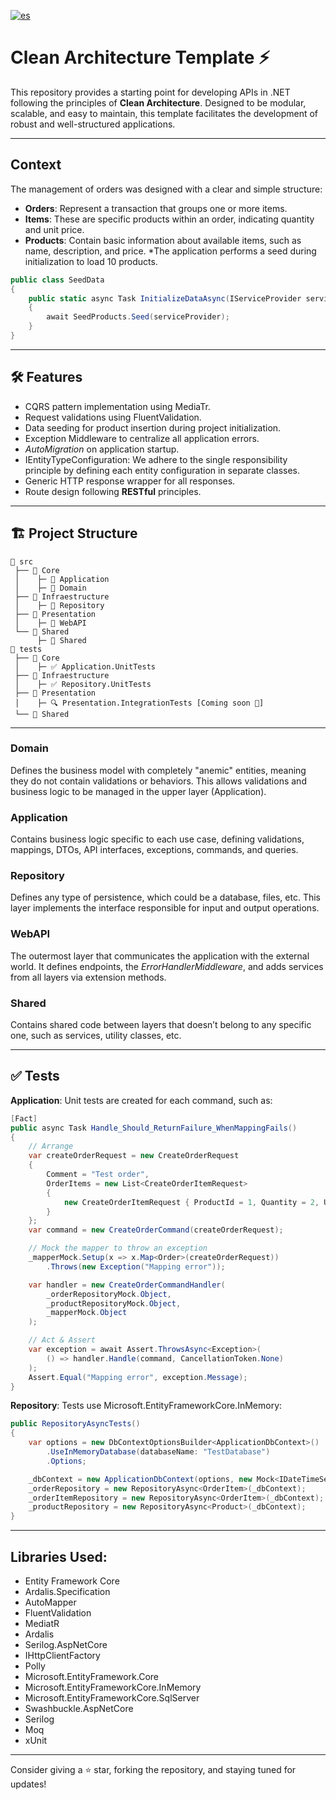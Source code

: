 [![es](https://img.shields.io/badge/lang-es-red)](https://github.com/MarceloDanielToledo/CleanArchitectureTemplate/blob/main/LICENSE)

# Clean Architecture Template ⚡

This repository provides a starting point for developing APIs in .NET following the principles of **Clean Architecture**. Designed to be modular, scalable, and easy to maintain, this template facilitates the development of robust and well-structured applications.

---

## Context

The management of orders was designed with a clear and simple structure:

- **Orders**: Represent a transaction that groups one or more items.
- **Items**: These are specific products within an order, indicating quantity and unit price.
- **Products**: Contain basic information about available items, such as name, description, and price. *The application performs a seed during initialization to load 10 products.

```csharp
public class SeedData
{
    public static async Task InitializeDataAsync(IServiceProvider serviceProvider)
    {
        await SeedProducts.Seed(serviceProvider);
    }
}
```

---

## 🛠️ Features

- CQRS pattern implementation using MediaTr.
- Request validations using FluentValidation.
- Data seeding for product insertion during project initialization.
- Exception Middleware to centralize all application errors.
- _AutoMigration_ on application startup.
- IEntityTypeConfiguration: We adhere to the single responsibility principle by defining each entity configuration in separate classes.
- Generic HTTP response wrapper for all responses.
- Route design following **RESTful** principles.

---

## 🏗️ Project Structure

```plaintext
📂 src
 ├── 📁 Core
 │    ├─ 📘 Application
 │    ├─ 📘 Domain
 ├── 📁 Infraestructure
 │    ├─ 📘 Repository
 ├── 📁 Presentation
 │    ├─ 📘 WebAPI
 └── 📁 Shared
      ├─ 📘 Shared
📂 tests
 ├── 📁 Core
 │    ├─ ✅ Application.UnitTests
 ├── 📁 Infraestructure
 │    ├─ ✅ Repository.UnitTests
 ├── 📁 Presentation
 │    ├─ 🔍 Presentation.IntegrationTests [Coming soon 🚀]
 └── 📁 Shared
```

---

### Domain

Defines the business model with completely "anemic" entities, meaning they do not contain validations or behaviors. This allows validations and business logic to be managed in the upper layer (Application).

### Application

Contains business logic specific to each use case, defining validations, mappings, DTOs, API interfaces, exceptions, commands, and queries.

### Repository

Defines any type of persistence, which could be a database, files, etc. This layer implements the interface responsible for input and output operations.

### WebAPI

The outermost layer that communicates the application with the external world. It defines endpoints, the _ErrorHandlerMiddleware_, and adds services from all layers via extension methods.

### Shared

Contains shared code between layers that doesn’t belong to any specific one, such as services, utility classes, etc.

---

## ✅ Tests

**Application**: Unit tests are created for each command, such as:

```C#
[Fact]
public async Task Handle_Should_ReturnFailure_WhenMappingFails()
{
    // Arrange
    var createOrderRequest = new CreateOrderRequest
    {
        Comment = "Test order",
        OrderItems = new List<CreateOrderItemRequest>
        {
            new CreateOrderItemRequest { ProductId = 1, Quantity = 2, UnitPrice = 100 }
        }
    };
    var command = new CreateOrderCommand(createOrderRequest);

    // Mock the mapper to throw an exception
    _mapperMock.Setup(x => x.Map<Order>(createOrderRequest))
        .Throws(new Exception("Mapping error"));

    var handler = new CreateOrderCommandHandler(
        _orderRepositoryMock.Object, 
        _productRepositoryMock.Object, 
        _mapperMock.Object
    );

    // Act & Assert
    var exception = await Assert.ThrowsAsync<Exception>(
        () => handler.Handle(command, CancellationToken.None)
    );
    Assert.Equal("Mapping error", exception.Message);
}

```

**Repository**: Tests use Microsoft.EntityFrameworkCore.InMemory:

``` C#
public RepositoryAsyncTests()
{
    var options = new DbContextOptionsBuilder<ApplicationDbContext>()
        .UseInMemoryDatabase(databaseName: "TestDatabase")
        .Options;

    _dbContext = new ApplicationDbContext(options, new Mock<IDateTimeService>().Object);
    _orderRepository = new RepositoryAsync<OrderItem>(_dbContext);
    _orderItemRepository = new RepositoryAsync<OrderItem>(_dbContext);
    _productRepository = new RepositoryAsync<Product>(_dbContext);
}

```

---

## Libraries Used:

- Entity Framework Core
- Ardalis.Specification
- AutoMapper
- FluentValidation
- MediatR
- Ardalis
- Serilog.AspNetCore
- IHttpClientFactory
- Polly
- Microsoft.EntityFramework.Core
- Microsoft.EntityFrameworkCore.InMemory
- Microsoft.EntityFrameworkCore.SqlServer
- Swashbuckle.AspNetCore
- Serilog
- Moq
- xUnit


---

Consider giving a ⭐ star, forking the repository, and staying tuned for updates!


